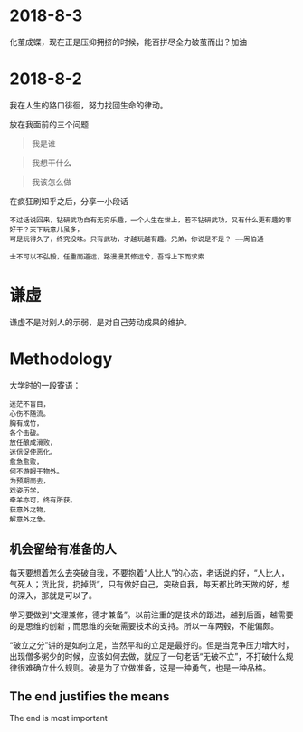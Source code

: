 # 2018-8-3
化茧成蝶，现在正是压抑拥挤的时候，能否拼尽全力破茧而出？加油

# 2018-8-2

我在人生的路口徘徊，努力找回生命的律动。

放在我面前的三个问题

> 我是谁

> 我想干什么 

> 我该怎么做

在疯狂刷知乎之后，分享一小段话

```
不过话说回来，钻研武功自有无穷乐趣，一个人生在世上，若不钻研武功，又有什么更有趣的事好干？天下玩意儿虽多，
可是玩得久了，终究没味。只有武功，才越玩越有趣。兄弟，你说是不是？ ——周伯通

```
```
士不可以不弘毅，任重而道远，路漫漫其修远兮，吾将上下而求索
```


# 谦虚

谦虚不是对别人的示弱，是对自己劳动成果的维护。


# Methodology
大学时的一段寄语：
```
迷茫不盲目，
心伤不随流。
胸有成竹，
各个击破。
放任酿成滑败，
迷信促使恶化。
愈急愈败，
何不游眼于物外。
为预期而去，
戏姿历学，
牵羊亦可，终有所获。
获意外之物，
解意外之急。

```
## 机会留给有准备的人

每天要想着怎么去突破自我，不要抱着“人比人”的心态，老话说的好，“人比人，气死人；货比货，扔掉货”，只有做好自己，突破自我，每天都比昨天做的好，想的深入，那就是可以了。

学习要做到“文理兼修，德才兼备”。以前注重的是技术的跟进，越到后面，越需要的是思维的创新；而思维的突破需要技术的支持。所以一车两毂，不能偏颇。

“破立之分”讲的是如何立足，当然平和的立足是最好的。但是当竞争压力增大时，出现僧多粥少的时候，应该如何去做，就应了一句老话“无破不立”，不打破什么规律很难确立什么规则。破是为了立做准备，这是一种勇气，也是一种品格。


## The end justifies the means

The end is most important 
